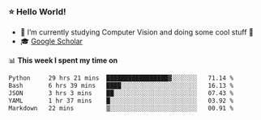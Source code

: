 ### ⭐️ Hello World!

<!--
**hologerry/hologerry** is a ✨ _special_ ✨ repository because its `README.md` (this file) appears on your GitHub profile.

Here are some ideas to get you started:

- 🔭 I’m currently working and studying on Computer Vision
- 🌱 I’m currently learning at Peking University
- 💬 Ask me about 
- 📫 How to reach me: E-mail
- 😄 Pronouns: he/his
- ⚡ Fun fact: Music is the Power
-->


- 🔭 I’m currently studying Computer Vision and doing some cool stuff 🤖
- 🎓 [Google Scholar](https://scholar.google.com/citations?user=3ykqW9wAAAAJ&hl=en)


📊 **This week I spent my time on**

<!--START_SECTION:waka-->

```txt
Python     29 hrs 21 mins  █████████████████▓░░░░░░░   71.14 %
Bash       6 hrs 39 mins   ████░░░░░░░░░░░░░░░░░░░░░   16.13 %
JSON       3 hrs 3 mins    ██░░░░░░░░░░░░░░░░░░░░░░░   07.43 %
YAML       1 hr 37 mins    █░░░░░░░░░░░░░░░░░░░░░░░░   03.92 %
Markdown   22 mins         ▒░░░░░░░░░░░░░░░░░░░░░░░░   00.91 %
```

<!--END_SECTION:waka-->
